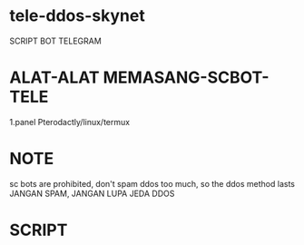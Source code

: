 # tele-ddos-skynet
SCRIPT BOT TELEGRAM

# ALAT-ALAT MEMASANG-SCBOT-TELE
1.panel Pterodactly/linux/termux

# NOTE
sc bots are prohibited, don't spam ddos ​​too much, so the ddos ​​method lasts
JANGAN SPAM, JANGAN LUPA JEDA DDOS

# SCRIPT
